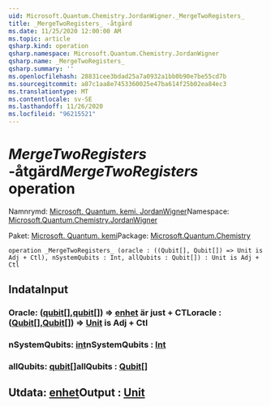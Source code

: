```yaml
---
uid: Microsoft.Quantum.Chemistry.JordanWigner._MergeTwoRegisters_
title: _MergeTwoRegisters_ -åtgärd
ms.date: 11/25/2020 12:00:00 AM
ms.topic: article
qsharp.kind: operation
qsharp.namespace: Microsoft.Quantum.Chemistry.JordanWigner
qsharp.name: _MergeTwoRegisters_
qsharp.summary: ''
ms.openlocfilehash: 28831cee3bdad25a7a0932a1bb0b90e7be55cd7b
ms.sourcegitcommit: a87c1aa8e7453360025e47ba614f25b02ea84ec3
ms.translationtype: MT
ms.contentlocale: sv-SE
ms.lasthandoff: 11/26/2020
ms.locfileid: "96215521"
---
```

# <a name="_mergetworegisters_-operation"></a><span data-ttu-id="ee831-102">_MergeTwoRegisters_ -åtgärd</span><span class="sxs-lookup"><span data-stu-id="ee831-102">_MergeTwoRegisters_ operation</span></span>

<span data-ttu-id="ee831-103">Namnrymd: [Microsoft. Quantum. kemi. JordanWigner](xref:Microsoft.Quantum.Chemistry.JordanWigner)</span><span class="sxs-lookup"><span data-stu-id="ee831-103">Namespace: [Microsoft.Quantum.Chemistry.JordanWigner](xref:Microsoft.Quantum.Chemistry.JordanWigner)</span></span>

<span data-ttu-id="ee831-104">Paket: [Microsoft. Quantum. kemi](https://nuget.org/packages/Microsoft.Quantum.Chemistry)</span><span class="sxs-lookup"><span data-stu-id="ee831-104">Package: [Microsoft.Quantum.Chemistry](https://nuget.org/packages/Microsoft.Quantum.Chemistry)</span></span>




```qsharp
operation _MergeTwoRegisters_ (oracle : ((Qubit[], Qubit[]) => Unit is Adj + Ctl), nSystemQubits : Int, allQubits : Qubit[]) : Unit is Adj + Ctl
```


## <a name="input"></a><span data-ttu-id="ee831-105">Indata</span><span class="sxs-lookup"><span data-stu-id="ee831-105">Input</span></span>

### <a name="oracle--qubitqubit--unit--is-adj--ctl"></a><span data-ttu-id="ee831-106">Oracle: ([qubit](xref:microsoft.quantum.lang-ref.qubit)[],[qubit](xref:microsoft.quantum.lang-ref.qubit)[]) => [enhet](xref:microsoft.quantum.lang-ref.unit)  är just + CTL</span><span class="sxs-lookup"><span data-stu-id="ee831-106">oracle : ([Qubit](xref:microsoft.quantum.lang-ref.qubit)[],[Qubit](xref:microsoft.quantum.lang-ref.qubit)[]) => [Unit](xref:microsoft.quantum.lang-ref.unit)  is Adj + Ctl</span></span>




### <a name="nsystemqubits--int"></a><span data-ttu-id="ee831-107">nSystemQubits: [int](xref:microsoft.quantum.lang-ref.int)</span><span class="sxs-lookup"><span data-stu-id="ee831-107">nSystemQubits : [Int](xref:microsoft.quantum.lang-ref.int)</span></span>




### <a name="allqubits--qubit"></a><span data-ttu-id="ee831-108">allQubits: [qubit](xref:microsoft.quantum.lang-ref.qubit)[]</span><span class="sxs-lookup"><span data-stu-id="ee831-108">allQubits : [Qubit](xref:microsoft.quantum.lang-ref.qubit)[]</span></span>





## <a name="output--unit"></a><span data-ttu-id="ee831-109">Utdata: [enhet](xref:microsoft.quantum.lang-ref.unit)</span><span class="sxs-lookup"><span data-stu-id="ee831-109">Output : [Unit](xref:microsoft.quantum.lang-ref.unit)</span></span>

